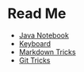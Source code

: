 # Read Me

* [Java Notebook](doc/java.md)
* [Keyboard](doc/keyboard.md)
* [Markdown Tricks](doc/markdownTricks.md)
* [Git Tricks](doc/gitTricks.md)